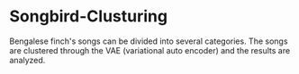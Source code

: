 # Songbird-Clusturing

Bengalese finch's songs can be divided into several categories. The songs are clustered through the VAE (variational auto encoder) and the results are analyzed.

## 
